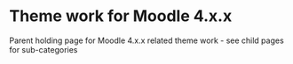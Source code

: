 # Theme work for Moodle 4.x.x

Parent holding page for Moodle 4.x.x related theme work - see child pages for sub-categories 
